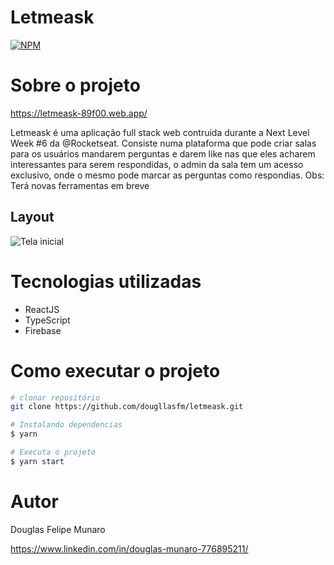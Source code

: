 # Letmeask
[![NPM](https://img.shields.io/npm/l/react)](https://github.com/dougllasfm/letmeask/blob/main/LICENSE) 

# Sobre o projeto

https://letmeask-89f00.web.app/

Letmeask é uma aplicação full stack web contruída durante a Next Level Week #6 da @Rocketseat. Consiste numa plataforma que pode criar salas para os usuários mandarem perguntas e darem like nas que eles acharem interessantes para serem respondidas, o admin da sala tem um acesso exclusivo, onde o mesmo pode marcar as perguntas como respondias. Obs: Terá novas ferramentas em breve

## Layout 
![Tela inicial](https://github.com/dougllasfm/assets/blob/main/letmeask.png)

# Tecnologias utilizadas
- ReactJS
- TypeScript
- Firebase
# Como executar o projeto

```bash
# clonar repositório
git clone https://github.com/dougllasfm/letmeask.git

# Instalando dependencias
$ yarn

# Executa o projeto
$ yarn start
```

# Autor

Douglas Felipe Munaro

https://www.linkedin.com/in/douglas-munaro-776895211/
